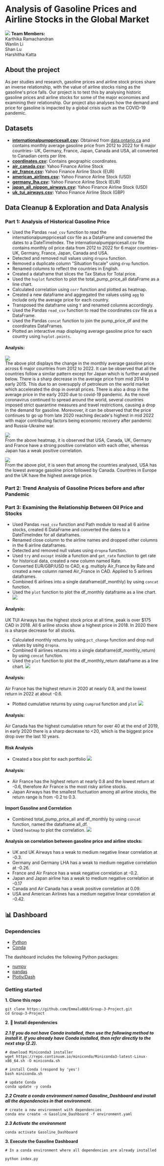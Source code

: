 # Analysis of Gasoline Prices and Airline Stocks in the Global Market
![](https://github.com/Emmalu868/Group-3-Project/blob/main/Images/title.jpg)
**Team Members:** <br>
Karthika Ramachandran <br>
Wanlin Li <br>
Shan Lu <br>
Harshitha Katta <br>

## About the project
As per studies and research, gasoline prices and airline stock prices share an inverse relationship, with the value of airline stocks rising as the gasoline's price falls. Our project is to test this by analysing historic gasoline prices and airline stocks for some of the major economies and examining their relationship. Our project also analyses how the demand and price for gasoline is impacted by a global crisis such as the COVID-19 pandemic.  <br>


## Datasets
* **[internationalpumppricesall.csv](https://github.com/Emmalu868/Group-3-Project/blob/main/Resources/internationalpumppricesall.csv):** Obtained from [data.ontario.ca](https://data.ontario.ca/dataset/gasoline-report-international-gasoline-prices) and contains monthly average gasoline price from 2012 to 2022 for 6 major countries- UK, Germany, France, Japan, Canada and USA, all converted to Canadian cents per litre.  <br>
* **[coordinates.csv](https://github.com/Emmalu868/Group-3-Project/blob/main/Resources/coordinates.csv):** Contains geographic coordinates.
* **[air_canada.csv](https://github.com/Emmalu868/Group-3-Project/blob/main/Airline%20Data/Airline/air_canada.csv):** Yahoo Finance Airline Stock <br>
* **[air_france.csv](https://github.com/Emmalu868/Group-3-Project/blob/main/Airline%20Data/Airline/air_france.csv):** Yahoo Finance Airline Stock (EUR) <br>
* **[american_airlines.csv](https://github.com/Emmalu868/Group-3-Project/blob/main/Airline%20Data/Airline/american_airlines.csv):** Yahoo Finance Airline Stock (USD) <br>
* **[germany_lha.csv](https://github.com/Emmalu868/Group-3-Project/blob/main/Airline%20Data/Airline/germany_lha.csv):** Yahoo Finance Airline Stock (EUR) <br>
* **[japan_all_nippon_airways.csv](https://github.com/Emmalu868/Group-3-Project/blob/main/Airline%20Data/Airline/japan_all_nippon_airways.csv):** Yahoo Finance Airline Stock (USD) <br>
* **[uk_tui_airways.csv](https://github.com/Emmalu868/Group-3-Project/blob/main/Airline%20Data/Airline/uk_tui_airways.csv):** Yahoo Finance Airline Stock (GBP) <br>


## Data Cleanup & Exploration and Data Analysis
### Part 1: Analysis of Historical Gasoline Price
* Used the Pandas `read_csv` function to read the internationalpumppricesall csv file as a DataFrame and converted the dates to a DateTimeIndex. The internationalpumppricesall.csv file contains monthly oil price data from 2012 to 2022 for 6 major countries- UK, Germany, France, Japan, Canada and USA. 
* Detected and removed null values using `dropna` function.
* Removed a duplicate column "Situation fiscale" using `drop` function.
* Renamed columns to reflect the countries in English.
* Created a dataframe that slices the Tax Status for Total price.
* Used the `hvplot` function to plot the total_pump_price_all dataFrame as a line chart.
* Calculated correlation using `corr` function and plotted as heatmap. 
* Created a new dataframe and aggregated the values using `agg` to include only the average price for each country.
* Transposed the dataframe using `T` and renamed columns accordingly.
* Used the Pandas `read_csv` function to read the coordinates csv file as a DataFrame.
* Used the Pandas `concat` function to join the pump_price_df and the coordinates DataFrames.
* Plotted an interactive map displaying average gasoline price for each country using `hvplot.points`. 

#### Analysis:
![](https://github.com/Emmalu868/Group-3-Project/blob/main/Images/average_monthly_pump_price.png)<br>
The above plot displays the change in the monthly average gasoline price across 6 major countries from 2012 to 2022. It can be observed that all the countries follow a similar pattern except for Japan which is further analysed below. There is a sharp decrease in the average price from mid 2014 to early 2015. This due to an oversupply of petroleum on the world market which accelerated the drop in overall prices. There is also a drop in the average price in the early 2020 due to covid-19 pandemic. As the novel coronavirus continued to spread around the world, several countries imposed strict quarantine measures and travel restrictions, causing a drop in the demand for gasoline. Morevover, it can be observed that the price continues to go up from late 2020 reaching decade's highest in mid 2022 with major contributing factors being economic recovery after pandemic and Russia-Ukraine war.

![](https://github.com/Emmalu868/Group-3-Project/blob/main/Images/gasoline_price_correlation.png)<br>
From the above heatmap, it is observed that USA, Canada, UK, Germany and France have a strong positive correlation with each other, whereas Japan has a weak positive correlation. 
 
![](https://github.com/Emmalu868/Group-3-Project/blob/main/Images/pump_price_geoview.png)<br>
From the above plot, it is seen that among the countries analysed, USA has the lowest average gasoline price followed by Canada. Countries in Europe and the UK have the highest average price.

### Part 2: Trend Analysis of Gasoline Prices before and after Pandemic

### Part 3: Examining the Relationship Between Oil Price and Stocks
* Used Pandas `read_csv` function and Path module to read all 6 airline stocks, created 6 DataFrame and converted the dates to a DateTimeIndex for all dataframes.
* Renamed close column to the airline names and dropped other columns in the 6 airline dataframes.
* Detected and removed null values using `dropna` function.
* Used `try` and `except` inside a function and `get_rate` function to get rate for historical data, created a new column named Rate.
* Converted EUR/GBP/USD to CAD, e.g. multiply Air_France by Rate and created a new column named Air_France in CAD. Applied to 5 airlines dataframes.
* Combined 6 airlines into a single dataframe(df_monthly) by using `concat` function.
* Used the `plot` function to plot the df_monthly dataframe as a line chart. 
![](https://github.com/Emmalu868/Group-3-Project/blob/main/Airline%20Data/Airline%20Stocks%20Price%20from%202012%20to%202023.png)
#### Analysis: 
UK TUI Airways has the highest stock price at all time, peak is over $175 CAD in 2018.
All 6 ariline stocks show a highest price in 2018.
In 2020 there is a sharpe decrease for all stocks.

* Calculated monthly returns by using `pct_change` function and drop null values by using `dropna`.
* Combined 6 airlines returns into a single dataframe(df_monthly_return) by using `concat` function.
* Used the `plot` function to plot the df_monthly_return dataFrame as a line chart.
![](https://github.com/Emmalu868/Group-3-Project/blob/main/Airline%20Data/Airline%20Monthly%20Returns%20from%202012%20to%202023.png)
#### Analysis: 
Air France has the highest return in 2020 at nearly 0.8, and the lowest return in 2022 at about -0.6.

* Plotted cumulative returns by using `cumprod` function and `plot`
![](https://github.com/Emmalu868/Group-3-Project/blob/main/Airline%20Data/Cumulative%20Monthly%20Returns%20on%20Airlines%20from%202012%20to%202023.png)
#### Analysis: 
Air Canada has the highest cumulative return for over 40 at the end of 2019, in early 2020 there is a sharp decrease to <20, which is the biggest price drop over the last 10 years.

#### Risk Analysis
* Created a box plot for each portfolio
![](https://github.com/Emmalu868/Group-3-Project/blob/main/Airline%20Data/all%20monthly%20return%20box%20plot.png)
#### Analysis:
- Air France has the highest return at nearly 0.8 and the lowest return at -0.6, therefore Air France is the most risky airline stocks.
- Japan Airways has the smallest fluctuation among all airline stocks, the return range is from -0.2 to 0.3.

#### Import Gasoline and Correlation
* Combined total_pump_price_all and df_monthly by using `concat` function, named the dataframe all_df.
* Used `heatmap` to plot the correlation.
![](https://github.com/Emmalu868/Group-3-Project/blob/main/Airline%20Data/Correlation%20Matrix%20Gasoline%20and%20Airline'.png)
#### Analysis on correlation between gasoline price and airline stocks:
- UK and UK Airways has a weak to medium negative linear correlation at -0.3.
- Germany and Germany LHA has a weak to medium negative correlation at -0.26.
- France and Air France has a weak negative correlation at -0.2.
- Japan and Japan airline has a weak to medium negative correlation at -0.17
- Canada and Air Canada has a weak positive correlation at 0.09.
- USA and American Airlines has a medium negative linear correlation at -0.42.



##  📊 Dashboard




### Dependencies

-   [Python](https://www.python.org/)
-   [Conda](https://conda.io/)  


The dashboard includes the following Python packages:
- [numpy](https://pypi.org/project/numpy/)
- [pandas](https://pypi.org/project/pandas/)
- [Plotly/Dash](https://dash.plotly.com/)

### Getting started 

**1. Clone this repo**

    git clone https://github.com/Emmalu868/Group-3-Project.git
    cd Group-3-Project


**2. 🚀 Install dependencies** <br><br>
***2.1 If you do not have Conda installed, then use the following method to install it. If you already have Conda installed, then refer directly to the next step (2.2).***

    # download Miniconda3 installer
    wget https://repo.continuum.io/miniconda/Miniconda3-latest-Linux-x86_64.sh -O miniconda.sh
    
    # install Conda (respond by 'yes')
    bash miniconda.sh
    
    # update Conda
    conda update -y conda
    
  
 ***2.2 Create a conda environment named Gasoline_Dashboard and install all the dependencies in that environment.***<br>
 
 
    # create a new environment with dependencies 
    conda env create -n Gasoline_Dashboard -f environment.yaml
    
    
 ***2.3 Activate the environment***   <br>
 
    conda activate Gasoline_Dashboard
    
**3. Execute the Gasoline Dashboard**

    # In a conda environment where all dependencies are already installed
    
    python index.py
    


